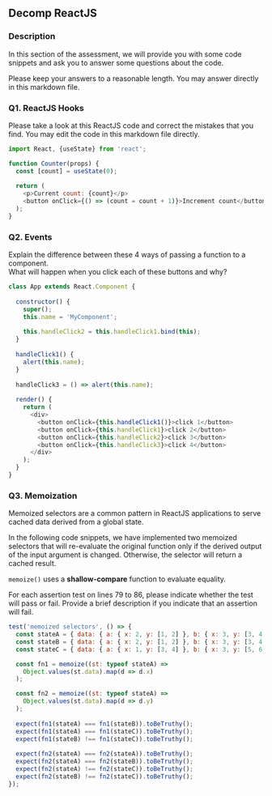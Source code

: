 ## Decomp ReactJS

### Description
In this section of the assessment, we will provide you with some code snippets and ask you to answer some questions about the code. 

Please keep your answers to a reasonable length. You may answer directly in this markdown file.

### Q1. ReactJS Hooks
Please take a look at this ReactJS code and correct the mistakes that you find. You may edit the code in this markdown file directly.
```javascript
import React, {useState} from 'react';

function Counter(props) {
  const [count] = useState(0);
  
  return (
    <p>Current count: {count}</p>
    <button onClick={() => (count = count + 1)}>Increment count</button>
  );
}
```

### Q2. Events
Explain the difference between these 4 ways of passing a function to a component. </br>
What will happen when you click each of these buttons and why?

```javascript
class App extends React.Component {
  
  constructor() {
    super(); 
    this.name = 'MyComponent';
    
    this.handleClick2 = this.handleClick1.bind(this);
  }
  
  handleClick1() {
    alert(this.name);
  }
  
  handleClick3 = () => alert(this.name);
  
  render() {
    return (
      <div>
        <button onClick={this.handleClick1()}>click 1</button>
        <button onClick={this.handleClick1}>click 2</button>
        <button onClick={this.handleClick2}>click 3</button>
        <button onClick={this.handleClick3}>click 4</button>
      </div>
    );
  }
}
```

### Q3. Memoization
Memoized selectors are a common pattern in ReactJS applications to serve cached data derived from a global state. 

In the following code snippets, we have implemented two memoized selectors that will re-evaluate the original function only if the derived output of the input argument is changed. Otherwise, the selector will return a cached result. 

`memoize()` uses a <strong>shallow-compare</strong> function to evaluate equality.

For each assertion test on lines 79 to 86, please indicate whether the test will pass or fail. Provide a brief description if you indicate that an assertion will fail.

```javascript
test('memoized selectors', () => {
  const stateA = { data: { a: { x: 2, y: [1, 2] }, b: { x: 3, y: [3, 4] } } };
  const stateB = { data: { a: { x: 2, y: [1, 2] }, b: { x: 3, y: [3, 4] } } };
  const stateC = { data: { a: { x: 1, y: [3, 4] }, b: { x: 3, y: [5, 6] } } };

  const fn1 = memoize((st: typeof stateA) =>
    Object.values(st.data).map(d => d.x)
  );

  const fn2 = memoize((st: typeof stateA) =>
    Object.values(st.data).map(d => d.y)
  );
  
  expect(fn1(stateA) === fn1(stateB)).toBeTruthy();
  expect(fn1(stateA) === fn1(stateC)).toBeTruthy();
  expect(fn1(stateB) !== fn1(stateC)).toBeTruthy();
  
  expect(fn2(stateA) === fn2(stateA)).toBeTruthy();
  expect(fn2(stateA) === fn2(stateB)).toBeTruthy();
  expect(fn2(stateA) !== fn2(stateC)).toBeTruthy();
  expect(fn2(stateB) !== fn2(stateC)).toBeTruthy();
});
```
